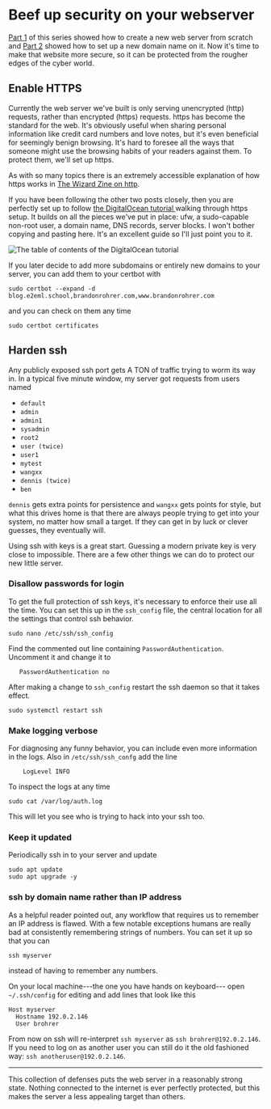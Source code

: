# Beef up security on your webserver

[Part 1](hosting.html) of this series showed how to create a new web server
from scratch and [Part 2](hosting2.html) showed how to set up a new
domain name on it. Now it's time to make that website more secure, so it can
be protected from the rougher edges of the cyber world.

## Enable HTTPS

Currently the web server we've built is only serving unencrypted (http) requests,
rather than encrypted (https) requests. https has become the standard for
the web. It's obviously useful when sharing personal information like
credit card numbers and love notes, but it's even beneficial for seemingly
benign browsing. It's hard to foresee all the ways that someone might use
the browsing habits of your readers against them. To protect them, we'll
set up https.

As with so many topics there is an extremely accessible explanation of
how https works in
[The Wizard Zine on http](https://wizardzines.com/zines/http/).

If you have been following the other two posts closely, then you are perfectly
set up to follow [the DigitalOcean tutorial
](https://www.digitalocean.com/community/tutorials/how-to-secure-nginx-with-let-s-encrypt-on-ubuntu-22-04)
walking through https setup. It builds on all the pieces we've put in place:
ufw, a sudo-capable non-root user, a domain name, DNS records, server blocks.
I won't bother copying and pasting here. It's an excellent guide so I'll just
point you to it.

![The table of contents of the DigitalOcean tutorial
](https://raw.githubusercontent.com/brohrer/blog_images/refs/heads/main/hosting/https_tutorial.png)

If you later decide to add more subdomains or entirely new domains
to your server, you can add them to your certbot with

```
sudo certbot --expand -d blog.e2eml.school,brandonrohrer.com,www.brandonrohrer.com
```

and you can check on them any time

```
sudo certbot certificates
```

## Harden ssh

Any publicly exposed ssh port
gets A TON of traffic trying to worm its way in.
In a typical five minute window, my server got requests from users named

- `default`
- `admin`
- `admin1`
- `sysadmin`
- `root2`
- `user (twice)`
- `user1`
- `mytest`
- `wangxx`
- `dennis (twice)`
- `ben`

`dennis` gets extra points for persistence and `wangxx` gets points for style,
but what this drives home is that there are always people trying to get
into your system, no matter how small a target. If they can get in by luck
or clever guesses, they eventually will. 

Using ssh with keys is a great start. Guessing a modern private key
is very close to impossible.
There are a few other things we can do to protect our new little server. 

### Disallow passwords for login

To get the full protection of ssh keys, it's necessary to
enforce their use all the time. You can set this up in the `ssh_config`
file, the central location for all the settings that control ssh behavior.

```
sudo nano /etc/ssh/ssh_config
```

Find the commented out line containing `PasswordAuthentication`.
Uncomment it and change it to

```
   PasswordAuthentication no
```

After making a change to `ssh_config` restart the ssh daemon so that
it takes effect.

```
sudo systemctl restart ssh
```

### Make logging verbose

For diagnosing any funny behavior, you can include even more information
in the logs. Also in `/etc/ssh/ssh_confg` add the line

```
    LogLevel INFO
```

To inspect the logs at any time

```
sudo cat /var/log/auth.log
```

This will let you see who is trying to hack into your ssh too.


### Keep it updated

Periodically ssh in to your server and update 

```
sudo apt update
sudo apt upgrade -y
```

### ssh by domain name rather than IP address

As a helpful reader pointed out, any workflow that requires us to remember
an IP address is flawed. With a few notable exceptions humans are really bad
at consistently remembering strings of numbers. 
You can set it up so that you can 

```
ssh myserver
```

instead of having to remember any numbers.

On your local machine---the one you have hands on keyboard--- open
`~/.ssh/config` for editing and add lines that look like this

```
Host myserver
  Hostname 192.0.2.146
  User brohrer
```

From now on ssh will re-interpret `ssh myserver` as
`ssh brohrer@192.0.2.146`. If you need to log on as another user you
can still do it the old fashioned way: `ssh anotheruser@192.0.2.146`. 

-----

This collection of defenses puts the web server in a reasonably strong
state. Nothing connected to the internet is ever perfectly protected,
but this makes the server a less appealing target than others.
